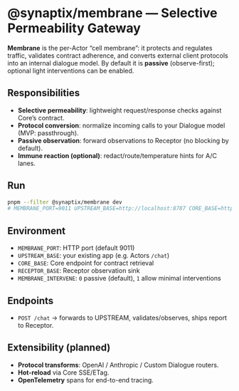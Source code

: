 # @synaptix/membrane — Selective Permeability Gateway

**Membrane** is the per-Actor “cell membrane”: it protects and regulates traffic, validates contract adherence, and converts external client protocols into an internal dialogue model. By default it is **passive** (observe-first); optional light interventions can be enabled.

## Responsibilities

- **Selective permeability**: lightweight request/response checks against Core’s contract.
- **Protocol conversion**: normalize incoming calls to your Dialogue model (MVP: passthrough).
- **Passive observation**: forward observations to Receptor (no blocking by default).
- **Immune reaction (optional)**: redact/route/temperature hints for A/C lanes.

## Run

```bash
pnpm --filter @synaptix/membrane dev
# MEMBRANE_PORT=9011 UPSTREAM_BASE=http://localhost:8787 CORE_BASE=http://localhost:9010 RECEPTOR_BASE=http://localhost:9012
```

## Environment

- `MEMBRANE_PORT`: HTTP port (default 9011)
- `UPSTREAM_BASE`: your existing app (e.g. Actors `/chat`)
- `CORE_BASE`: Core endpoint for contract retrieval
- `RECEPTOR_BASE`: Receptor observation sink
- `MEMBRANE_INTERVENE`: `0` passive (default), `1` allow minimal interventions

## Endpoints

- `POST /chat` → forwards to UPSTREAM, validates/observes, ships report to Receptor.

## Extensibility (planned)

- **Protocol transforms**: OpenAI / Anthropic / Custom Dialogue routers.
- **Hot-reload** via Core SSE/ETag.
- **OpenTelemetry** spans for end-to-end tracing.
